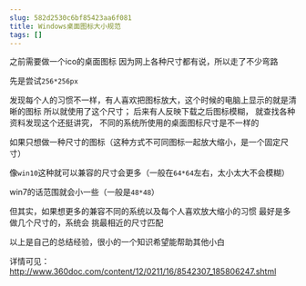```yaml
---
slug: 582d2530c6bf85423aa6f081
title: Windows桌面图标大小规范
tags: []
---
```


之前需要做一个ico的桌面图标
因为网上各种尺寸都有说，所以走了不少弯路


先是尝试`256*256px`

发现每个人的习惯不一样，有人喜欢把图标放大，这个时候的电脑上显示的就是清晰的图标
所以就使用了这个尺寸；
后来有人反映下载之后图标模糊，
就查找各种资料发现这个还挺讲究，
不同的系统所使用的桌面图标尺寸是不一样的




如果只想做一种尺寸的图标（这种方式不可同图标一起放大缩小，是一个固定尺寸）

像`win10`这种就可以兼容的尺寸会更多（一般在`64*64`左右，太小太大不会模糊）

win7的话范围就会小一些（一般是`48*48`）





但其实，如果想更多的兼容不同的系统以及每个人喜欢放大缩小的习惯
最好是多做几个尺寸的，系统会 挑最相近的尺寸匹配

以上是自己的总结经验，很小的一个知识希望能帮助其他小白





详情可见：
http://www.360doc.com/content/12/0211/16/8542307_185806247.shtml
